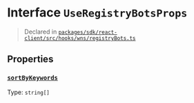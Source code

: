 # Interface `UseRegistryBotsProps`
> Declared in [`packages/sdk/react-client/src/hooks/wns/registryBots.ts`]()


## Properties
### [`sortByKeywords`](https://github.com/dxos/protocols/blob/main/packages/sdk/react-client/src/hooks/wns/registryBots.ts#L21)
Type: `string[]`